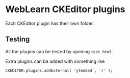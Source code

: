 # WebLearn CKEditor plugins

Each CKEditor plugin has their own folder.

## Testing

All the plugins can be tested by opening `test.html`.

Extra plugins can be added with something like

    CKEDITOR.plugins.addExternal( 'ytembed', '/' );

